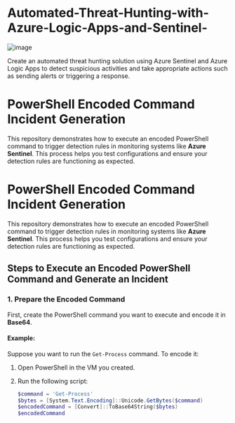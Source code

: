 # Automated-Threat-Hunting-with-Azure-Logic-Apps-and-Sentinel-

![image](https://github.com/user-attachments/assets/9353ecd1-5646-44a0-a036-acc854aeca23)


Create an automated threat hunting solution using Azure Sentinel and Azure Logic Apps to detect suspicious activities and take appropriate actions such as sending alerts or triggering a response.


# PowerShell Encoded Command Incident Generation

This repository demonstrates how to execute an encoded PowerShell command to trigger detection rules in monitoring systems like **Azure Sentinel**. This process helps you test configurations and ensure your detection rules are functioning as expected.


# PowerShell Encoded Command Incident Generation

This repository demonstrates how to execute an encoded PowerShell command to trigger detection rules in monitoring systems like **Azure Sentinel**. This process helps you test configurations and ensure your detection rules are functioning as expected.

## Steps to Execute an Encoded PowerShell Command and Generate an Incident

### 1. Prepare the Encoded Command

First, create the PowerShell command you want to execute and encode it in **Base64**.

#### Example:
Suppose you want to run the `Get-Process` command. To encode it:

1. Open PowerShell in the VM you created.
2. Run the following script:

   ```powershell
   $command = 'Get-Process'
   $bytes = [System.Text.Encoding]::Unicode.GetBytes($command)
   $encodedCommand = [Convert]::ToBase64String($bytes)
   $encodedCommand


